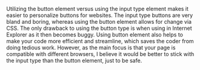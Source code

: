 Utilizing the button element versus using the input type element makes it easier to personalize
buttons for websites.
 The input type buttons are very bland and boring, whereas using the button 
element allows for change via CSS. 
The only drawback to using the button type is when using in 
Internet Explorer as it then becomes buggy. Using
button element also helps to make your code more efficient and streamline, which saves the coder from doing 
tedious work. However, as the main focus is that your page is compatible with different browsers, I believe it 
would be better to stick with the input type than the button element, just to be safe.
